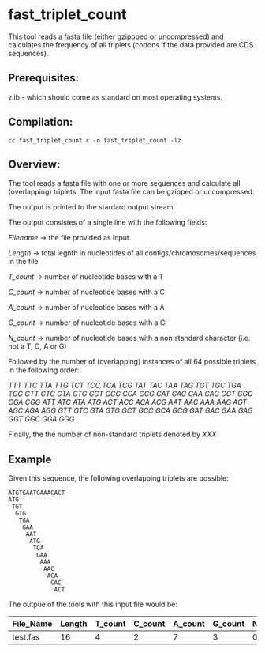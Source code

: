 # fast_triplet_count
This tool reads a fasta file (either gzippped or uncompressed) and calculates the frequency of all triplets (codons if the data provided are CDS sequences).

## Prerequisites:

zlib - which should come as standard on most operating systems.

## Compilation:

`` cc fast_triplet_count.c -o fast_triplet_count -lz ``


## Overview:

The tool reads a fasta file with one or more sequences and calculate all (overlapping) triplets. The input fasta file can be gzipped or uncompressed. 

The output is printed to the stardard output stream.

The output consistes of a single line with the following fields:

*Filename* -> the file provided as input.

*Length* -> total legnth in nucleotides of all contigs/chromosomes/sequences in the file

*T_count*	-> number of nucleotide bases with a T

*C_count*	-> number of nucleotide bases with a C

*A_count*	-> number of nucleotide bases with a A	

*G_count*	-> number of nucleotide bases with a G

*N_count*	-> number of nucleotide bases with a non standard character (i.e. not a T, C, A or G)

Followed by the number of (overlapping) instances of all 64 possible triplets in the following order:

*TTT	TTC	TTA	TTG	TCT	TCC	TCA	TCG	TAT	TAC	TAA	TAG	TGT	TGC	TGA	TGG	CTT	CTC	CTA	CTG	CCT	CCC	CCA	CCG	CAT	CAC	CAA	CAG	CGT	CGC	CGA	CGG	ATT	ATC	ATA	ATG	ACT	ACC	ACA	ACG	AAT	AAC	AAA	AAG	AGT	AGC	AGA	AGG	GTT	GTC	GTA	GTG	GCT	GCC	GCA	GCG	GAT	GAC	GAA	GAG	GGT	GGC	GGA	GGG*	

Finally, the the number of non-standard triplets denoted by *XXX*

## Example

Given this sequence, the following overlapping triplets are possible:

```
ATGTGAATGAAACACT
ATG
 TGT
  GTG
   TGA
    GAA
     AAT
      ATG
       TGA
        GAA
         AAA
          AAC
           ACA
            CAC
             ACT
```

The outpue of the tools with this input file would be:

File_Name|Length|T_count|C_count|A_count|G_count|N_count|TTT|TTC|TTA|TTG|TCT|TCC|TCA|TCG|TAT|TAC|TAA|TAG|TGT|TGC|TGA|TGG|CTT|CTC|CTA|CTG|CCT|CCC|CCA|CCG|CAT|CAC|CAA|CAG|CGT|CGC|CGA|CGG|ATT|ATC|ATA|ATG|ACT|ACC|ACA|ACG|AAT|AAC|AAA|AAG|AGT|AGC|AGA|AGG|GTT|GTC|GTA|GTG|GCT|GCC|GCA|GCG|GAT|GAC|GAA|GAG|GGT|GGC|GGA|GGG|XXX
-|-|-|-|-|-|-|-|-|-|-|-|-|-|-|-|-|-|-|-|-|-|-|-|-|-|-|-|-|-|-|-|-|-|-|-|-|-|-|-|-|-|-|-|-|-|-|-|-|-|-|-|-|-|-|-|-|-|-|-|-|-|-|-|-|-|-|-|-|-|-|-
test.fas|16|4|2|7|3|0|0|0|0|0|0|0|0|0|0|0|0|0|1|0|2|0|0|0|0|0|0|0|0|0|0|1|0|0|0|0|0|0|0|0|0|2|1|0|1|0|1|1|1|0|0|0|0|0|0|0|0|1|0|0|0|0|0|0|2|0|0|0|0|0|0




